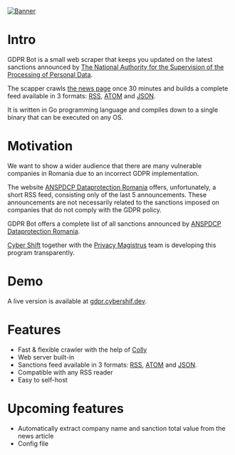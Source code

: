 [![Banner](https://readme-typing-svg.demolab.com?font=Source+Code+Pro&size=24&duration=4000&pause=100&color=213E68&center=true&multiline=true&width=500&height=100&lines=GDPR+Bot;Cyber+Shift+%26+Privacy+Magistrus)](https://git.io/typing-svg)

# Intro
  
GDPR Bot is a small web scraper that keeps you updated on the latest sanctions announced by [The National Authority for the Supervision of the Processing of Personal Data](https://www.dataprotection.ro/?page=allnews).  
  
The scapper crawls [the news page](https://www.dataprotection.ro/?page=allnews) once 30 minutes and builds a complete feed available in 3 formats: [RSS][2], [ATOM][3] and [JSON][4].
  

It is written in Go programming language and compiles down to a single binary that can be executed on any OS.

# Motivation
  
We want to show a wider audience that there are many vulnerable companies in Romania due to an incorrect GDPR implementation.

The website [ANSPDCP Dataprotection Romania][1] offers, unfortunately, a short RSS feed, consisting only of the last 5 announcements. These announcements are not necessarily related to the sanctions imposed on companies that do not comply with the GDPR policy.

GDPR Bot offers a complete list of all sanctions announced by [ANSPDCP Dataprotection Romania][1].

[Cyber Shift](https://cybershift.dev) together with the [Privacy Magistrus](https://gdprmag.com/) team is developing this program transparently.

# Demo
  
  A live version is available at [gdpr.cybershif.dev](https://gdpr.cybershif.dev/rss).

# Features
  - Fast & flexible crawler with the help of [Colly](https://github.com/gocolly/colly)
  - Web server built-in
  - Sanctions feed available in 3 formats: [RSS][2], [ATOM][3] and [JSON][4].
  - Compatible with any RSS reader
  - Easy to self-host

# Upcoming features
  - Automatically extract company name and sanction total value from the news article
  - Config file

[1]: <www.dataprotection.ro/> "ANSPDCP Dataprotection Romania"
[2]: <https://gdpr.cybershift.dev/rss>  "RSS Feed of GDPR Bot"
[3]: <https://gdpr.cybershift.dev/atom> "ATOM Feed of GDPR Bot"
[4]: <https://gdpr.cybershift.dev/json> "JSON Feed of GDPR Bot"

